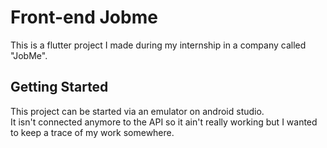 # Front-end Jobme

This is a flutter project I made during my internship in a company called "JobMe".

## Getting Started

This project can be started via an emulator on android studio.  
It isn't connected anymore to the API so it ain't really working but I wanted to keep a trace of my work somewhere.